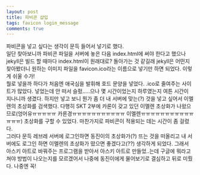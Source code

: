 ```yaml
---
layout: post
title: 파비콘 삽입
tags: favicon login_message
comments: true
---
```

파비콘을 넣고 싶다는 생각이 문득 들어서 넣기로 했다.<br>
일단 찾아보니까 파비콘 파일을 서버에 놓은 다음 index.html에 써야 한다고 했으나 jekyll은 빌드 할 때마다 index.html이 원래대로? 돌아가는 것 같길래 jekyll은 어떤지 찾아봤더니 원하는 이미지 파일을 favicon.ico라는 이름으로 넣기만 하면 되었다. 이렇게 쉬울 수가!<br>
뭘로 넣을까 하다가 처음엔 애국심을 발휘해 호드 문양을 넣었다. .ico로 줄여주는 사이트가 많았다. 넣었는데 안 떠서 슬펐.....으나 몇 시간이었는지 하루였는지 여튼 시간이 지나니까 생겼다. 하지만 넣고 보니 뭔가 좀 더 내 서버에 맞는(?) 것을 넣고 싶어서 이멜렌의 초상화를 검색했다. 다행히 SKT 2부에 카론이 갖고 있던 이멜렌 초상화가 나왔으므로(엉어유ㅠㅠㅠㅠㅠ 카론경ㅠㅠㅠㅠㅠㅠㅠㅠㅠㅠㅠ 이멜렌ㅠㅠㅠㅠㅠㅠㅠㅠㅠㅠㅠㅠㅠㅠ) 초상화를 구할 수 있었다. 마찬가지로 파비콘이 적용되는 데는 시간이 좀 걸렸다.<br>
그러다 문득 레브레 서버에 로그인하면 동진이의 초상화가(?) 뜨는 것을 떠올리고 내 서버에도 로그인 하면 이멜렌의 초상화가 떴으면 좋겠다고(??) 생각하게 되었다. 그래서 아스키 아트로 바꿔주는 프로그램을 받아서 아스키 아트로 만들었..는데 구글에 뭐라고 쳐야 방법이 나오는지를 모르겠어서 나중에 동진이에게 물어보기로 결심하고 뒤로 미뤘다. 나중엔 꼭!
